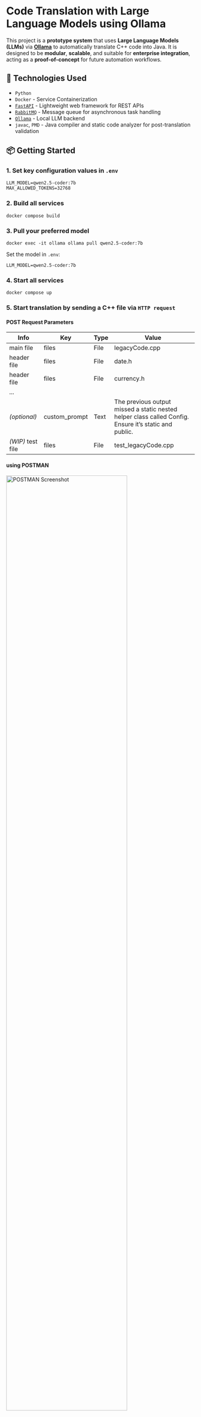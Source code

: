 # Code Translation with Large Language Models using Ollama

This project is a **prototype system** that uses **Large Language Models (LLMs)** via **[Ollama](https://ollama.com/)** to automatically translate C++ code into Java. 
It is designed to be **modular**, **scalable**, and suitable for **enterprise integration**, acting as a **proof-of-concept** for future automation workflows.

## 🚀 Technologies Used

- `Python`
- `Docker` - Service Containerization
- [`FastAPI`](https://fastapi.tiangolo.com/) - Lightweight web framework for REST APIs
- [`RabbitMQ`](https://www.rabbitmq.com/) - Message queue for asynchronous task handling
- [`Ollama`](https://ollama.com/) - Local LLM backend
- `javac`, `PMD` - Java compiler and static code analyzer for post-translation validation

## 📦 Getting Started

### 1. Set key configuration values in `.env`

    LLM_MODEL=qwen2.5-coder:7b
    MAX_ALLOWED_TOKENS=32768

### 2. Build all services

    
    docker compose build
    

### 3. Pull your preferred model

    
    docker exec -it ollama ollama pull qwen2.5-coder:7b
    

 Set the model in `.env`:

    
    LLM_MODEL=qwen2.5-coder:7b
    

### 4. Start all services

    
    docker compose up
    

### 5. Start translation by sending a C++ file via `HTTP request`

#### POST Request Parameters

| Info| Key | Type | Value |
|---|-----|-----------|-------------|
| main file | files | File | legacyCode.cpp |
| header file | files | File | date.h
| header file | files | File | currency.h
| ... | | |
| *(optional)*|custom_prompt | Text | The previous output missed a static nested helper class called Config. Ensure it’s static and public. |
| *(WIP)* test file |files | File | test_legacyCode.cpp

#### using POSTMAN

<img src="./docs/readme/postman.png" alt="POSTMAN Screenshot" style="max-width: 100%; width: 80%; height: auto;" />

#### using CURL
    
    curl -X POST http://localhost:8000/translate/ \
    -F "files=@path/to/legacyCode.cpp" \
    -F "files=@path/to/date.h" \
    -F "files=@path/to/currency.h" \ 
    -F "custom_prompt=The previous output missed a static nested helper class called Config. Ensure it’s static and public."
    -F "files=@path/to/test_legacyCode.cpp" \

## 🧱 System Architecture

<div style="text-align: center;">
  <img src="./docs/svg/architecture_dark.svg" alt="System Architecture" style="max-width: 100%; width: 60%; height: auto;" />
</div>

## 🔧 Components

### **FastAPI Service (Frontend Interface)**
- Exposes an API endpoint at `/translate/`
- Accepts file uploads (`.cpp`, `.h`)
- Stores files at `/fastapi/uploads/`
- Sends jobs to RabbitMQ

### **RabbitMQ (Message Broker)**
- Buffers and routes translation tasks
- Decouples file upload from translation processing
- Holds queued translation jobs until a worker is ready
- Enables reliable and scalable task dispatching

### **Translation Worker (Core Logic)**
- Listens to the queue for new jobs
- Handles the complete translation pipeline:
  - Preprocessing of C++ files
  - Prompt-based translation via LLM
  - Compilation with `javac`
  - Retry logic using error feedback from java compiler
  - Outputs saved in `/output/`

### **Ollama (LLM Backend)**
- Hosts the local LLM model (e.g., `qwen2.5-coder:7b`)
- Receives structured prompts via `POST /api/generate`
- Returns translated Java code
- Easily replaceable with other local models

## Example POST Request Parameters

| Info| Key | Type | Value |
|---|-----|-----------|-------------|
| .cpp file | files | File | legacyCode.cpp |
| .h file | files | File | date.h
| .h file | files | File | currency.h
| ... | | |
| *(optional)*|custom_prompt | Text | The previous output missed a static nested helper class called Config. Ensure it’s static and public. |
| *(WIP)* test_.cpp file |files | File | test_legacyCode.cpp

## 📄 Notes

- Ollama currently has a default context window of 2048 tokens. To mitigate this, a `estimate_token_count` method is used, roughly estimating the tokens needed for a given prompt (currently word count * 2.8).

- Filenames are converted to PascalCase to follow Java naming conventions. Adjust as needed for other target languages.

- Language-specific pattern hints in ``output/profiles`` are appended to prompts to improve translation accuracy. Adjust via C++ Hints Extraction as needed.

- Existing translated files in the ``output`` folder will be overwritten when the translation process starts.

## 🛠 Debugging & Useful Commands

- General Docker commands:

  ```bash
  docker compose up --build -d              # detached mode
  docker logs translation_worker --follow   # show logs of specific service
  docker exec -it ollama sh                 # access Ollama container shell
  ollama list                               # list available models
  docker-compose restart ollama             # restart ollama to regain vram
  ```

- Test the LLM directly:

  ```bash
  curl -s -X POST http://localhost:11434/api/generate \
    -H "Content-Type: application/json" \
    -d '{"model": "qwen2.5-coder:7b", "prompt": "What is 1 + 1?", "stream": false}'
  ```
       
## 📚 Planned Features

- *(WIP)* *Test Worker*: Auto-generate unit tests post-translation

- *(WIP)* PMD Feedback Loop: Use static analysis to improve retry logic

- Support for additional language pairs (e.g., Python ⇄ Java)

- Cloud integration (e.g., PostgreSQL, S3)

- Enterprise fine-tuning of models

- Web UI for job monitoring and status tracking

## 📄 License

This project is part of a Bachelor Thesis in collaboration with Oesterreichische Kontrollbank AG (OeKB).
Licensed under the [MIT License](LICENSE). 
